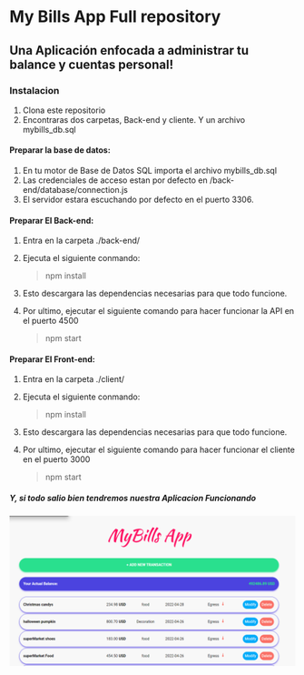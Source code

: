 # My Bills App Full repository

## Una Aplicación enfocada a administrar tu balance y cuentas personal!

### Instalacion

1. Clona este repositorio
2. Encontraras dos carpetas, Back-end y cliente. Y un archivo mybills_db.sql

#### Preparar la base de datos:

1. En tu motor de Base de Datos SQL importa el archivo mybills_db.sql
2. Las credenciales de acceso estan por defecto en /back-end/database/connection.js
3. El servidor estara escuchando por defecto en el puerto 3306.

#### Preparar El Back-end:

1. Entra en la carpeta ./back-end/
2. Ejecuta el siguiente conmando:

    > npm install
    
3.  Esto descargara las dependencias necesarias para que todo funcione.
4.  Por ultimo, ejecutar el siguiente comando para hacer funcionar la API en el puerto 4500
    
    > npm start

#### Preparar El Front-end:

1. Entra en la carpeta ./client/
2. Ejecuta el siguiente conmando:

    > npm install
    
3.  Esto descargara las dependencias necesarias para que todo funcione.
4.  Por ultimo, ejecutar el siguiente comando para hacer funcionar el cliente en el puerto 3000
    
    > npm start

##### Y, si todo salio bien tendremos nuestra Aplicacion Funcionando

![img](https://github.com/eliecerLR/bills-app/blob/main/example.png)
    
